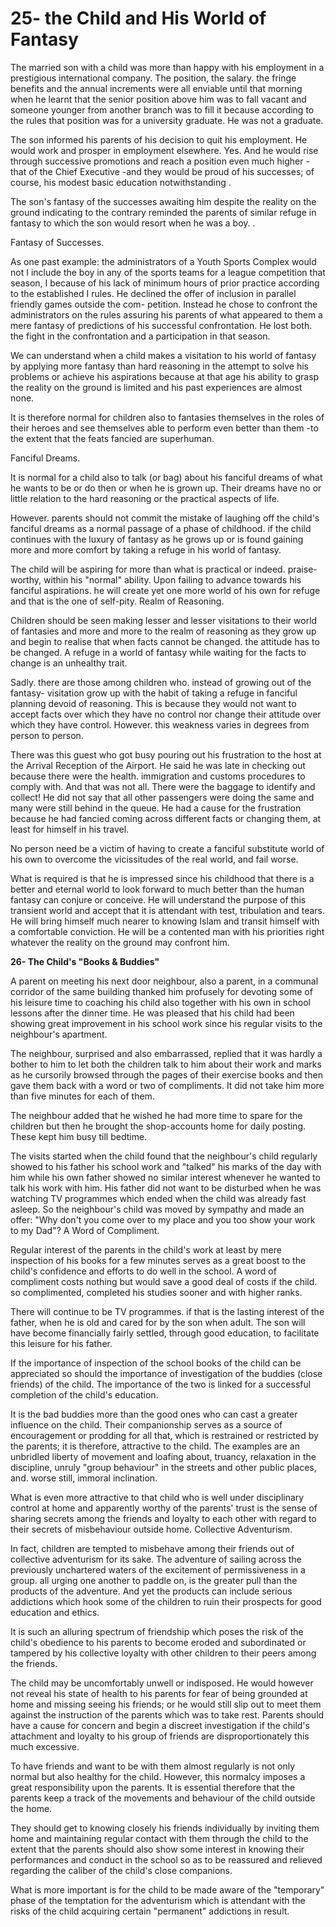 25- the Child and His World of Fantasy
======================================

The married son with a child was more than happy with his employment in
a prestigious international company. The position, the salary. the
fringe benefits and the annual increments were all enviable until that
morning when he learnt that the senior position above him was to fall
vacant and someone younger from another branch was to fill it because
according to the rules that position was for a university graduate. He
was not a graduate.

The son informed his parents of his decision to quit his employment. He
would work and prosper in employment elsewhere. Yes. And he would rise
through successive promotions and reach a position even much
higher -that of the Chief Executive -and they would be proud of his
successes; of course, his modest basic education notwithstanding .

The son's fantasy of the successes awaiting him despite the reality on
the ground indicating to the contrary reminded the parents of similar
refuge in fantasy to which the son would resort when he was a boy. .

Fantasy of Successes.

As one past example: the administrators of a Youth Sports Complex would
not I include the boy in any of the sports teams for a league
competition that season, I because of his lack of minimum hours of prior
practice according to the established I rules. He declined the offer of
inclusion in parallel friendly games outside the com- petition. Instead
he chose to confront the administrators on the rules assuring his
parents of what appeared to them a mere fantasy of predictions of his
successful confrontation. He lost both. the fight in the confrontation
and a participation in that season.

We can understand when a child makes a visitation to his world of
fantasy by applying more fantasy than hard reasoning in the attempt to
solve his problems or achieve his aspirations because at that age his
ability to grasp the reality on the ground is limited and his past
experiences are almost none.

It is therefore normal for children also to fantasies themselves in the
roles of their heroes and see themselves able to perform even better
than them -to the extent that the feats fancied are superhuman.

Fanciful Dreams.

It is normal for a child also to talk (or bag) about his fanciful
dreams of what he wants to be or do then or when he is grown up. Their
dreams have no or little relation to the hard reasoning or the practical
aspects of life.

However. parents should not commit the mistake of laughing off the
child's fanciful dreams as a normal passage of a phase of childhood. if
the child continues with the luxury of fantasy as he grows up or is
found gaining more and more comfort by taking a refuge in his world of
fantasy.

The child will be aspiring for more than what is practical or indeed.
praise-worthy, within his "normal" ability. Upon failing to advance
towards his fanciful aspirations. he will create yet one more world of
his own for refuge and that is the one of self-pity. Realm of
Reasoning.

Children should be seen making lesser and lesser visitations to their
world of fantasies and more and more to the realm of reasoning as they
grow up and begin to realise that when facts cannot be changed. the
attitude has to be changed. A refuge in a world of fantasy while waiting
for the facts to change is an unhealthy trait.

Sadly. there are those among children who. instead of growing out of
the fantasy- visitation grow up with the habit of taking a refuge in
fanciful planning devoid of reasoning. This is because they would not
want to accept facts over which they have no control nor change their
attitude over which they have control. However. this weakness varies in
degrees from person to person.

There was this guest who got busy pouring out his frustration to the
host at the Arrival Reception of the Airport. He said he was late in
checking out because there were the health. immigration and customs
procedures to comply with. And that was not all. There were the baggage
to identify and collect! He did not say that all other passengers were
doing the same and many were still behind in the queue. He had a cause
for the frustration because he had fancied coming across different facts
or changing them, at least for himself in his travel.

No person need be a victim of having to create a fanciful substitute
world of his own to overcome the vicissitudes of the real world, and
fail worse.

What is required is that he is impressed since his childhood that there
is a better and eternal world to look forward to much better than the
human fantasy can conjure or conceive. He will understand the purpose of
this transient world and accept that it is attendant with test,
tribulation and tears. He will bring himself much nearer to knowing
Islam and transit himself with a comfortable conviction. He will be a
contented man with his priorities right whatever the reality on the
ground may confront him.


**26- The Child's "Books & Buddies"**

A parent on meeting his next door neighbour, also a parent, in a
communal corridor of the same building thanked him profusely for
devoting some of his leisure time to coaching his child also together
with his own in school lessons after the dinner time. He was pleased
that his child had been showing great improvement in his school work
since his regular visits to the neighbour's apartment.

The neighbour, surprised and also embarrassed, replied that it was
hardly a bother to him to let both the children talk to him about their
work and marks as he cursorily browsed through the pages of their
exercise books and then gave them back with a word or two of
compliments. It did not take him more than five minutes for each of
them.

The neighbour added that he wished he had more time to spare for the
children but then he brought the shop-accounts home for daily posting.
These kept him busy till bedtime.

The visits started when the child found that the neighbour's child
regularly showed to his father his school work and "talked" his marks of
the day with him while his own father showed no similar interest
whenever he wanted to talk his work with him. His father did not want to
be disturbed when he was watching TV programmes which ended when the
child was already fast asleep. So the neighbour's child was moved by
sympathy and made an offer: "Why don't you come over to my place and you
too show your work to my Dad"? A Word of Compliment.

Regular interest of the parents in the child's work at least by mere
inspection of his books for a few minutes serves as a great boost to the
child's confidence and efforts to do well in the school. A word of
compliment costs nothing but would save a good deal of costs if the
child. so complimented, completed his studies sooner and with higher
ranks.

There will continue to be TV programmes. if that is the lasting
interest of the father, when he is old and cared for by the son when
adult. The son will have become financially fairly settled, through good
education, to facilitate this leisure for his father.

If the importance of inspection of the school books of the child can be
appreciated so should the importance of investigation of the buddies
(close friends) of the child. The importance of the two is linked for a
successful completion of the child's education.

It is the bad buddies more than the good ones who can cast a greater
influence on the child. Their companionship serves as a source of
encouragement or prodding for all that, which is restrained or
restricted by the parents; it is therefore, attractive to the child. The
examples are an unbridled liberty of movement and loafing about,
truancy, relaxation in the discipline, unruly "group behaviour" in the
streets and other public places, and. worse still, immoral
inclination.

What is even more attractive to that child who is well under
disciplinary control at home and apparently worthy of the parents' trust
is the sense of sharing secrets among the friends and loyalty to each
other with regard to their secrets of misbehaviour outside home.
Collective Adventurism.

In fact, children are tempted to misbehave among their friends out of
collective adventurism for its sake. The adventure of sailing across the
previously unchartered waters of the excitement of permissiveness in a
group. all urging one another to paddle on, is the greater pull than the
products of the adventure. And yet the products can include serious
addictions which hook some of the children to ruin their prospects for
good education and ethics.

It is such an alluring spectrum of friendship which poses the risk of
the child's obedience to his parents to become eroded and subordinated
or tampered by his collective loyalty with other children to their peers
among the friends.

The child may be uncomfortably unwell or indisposed. He would however
not reveal his state of health to his parents for fear of being grounded
at home and missing seeing his friends; or he would still slip out to
meet them against the instruction of the parents which was to take rest.
Parents should have a cause for concern and begin a discreet
investigation if the child's attachment and loyalty to his group of
friends are disproportionately this much excessive.

To have friends and want to be with them almost regularly is not only
normal but also healthy for the child. However, this normalcy imposes a
great responsibility upon the parents. It is essential therefore that
the parents keep a track of the movements and behaviour of the child
outside the home.

They should get to knowing closely his friends individually by inviting
them home and maintaining regular contact with them through the child to
the extent that the parents should also show some interest in knowing
their performances and conduct in the school so as to be reassured and
relieved regarding the caliber of the child's close companions.

What is more important is for the child to be made aware of the
"temporary" phase of the temptation for the adventurism which is
attendant with the risks of the child acquiring certain "permanent"
addictions in result.


